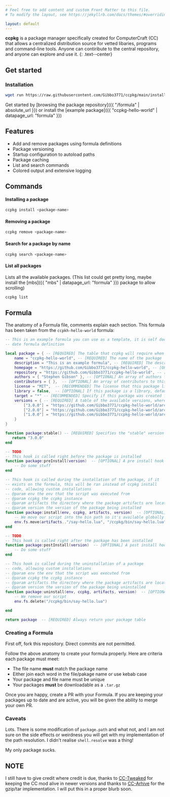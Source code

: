 ```yaml
---
# Feel free to add content and custom Front Matter to this file.
# To modify the layout, see https://jekyllrb.com/docs/themes/#overriding-theme-defaults

layout: default
---
```


**ccpkg** is a package manager specifically created for ComputerCraft (CC) that allows a centralized distribution source for vetted libaries, programs and command-line tools. Anyone can contiribute to the central repository, and anyone can explore and use it.
{: .text--center}

## Get started

### Installation

```sh
wget run https://raw.githubusercontent.com/Gibbo3771/ccpkg/main/install.lua
```

Get started by [browsing the package repository]({{ "/formula" | absolute_url }}) or install the [example package]({{ "ccpkg-hello-world" | datapage_url: "formula" }})

## Features

- Add and remove packages using formula definitions
- Package versioning
- Startup configuration to autoload paths
- Package caching
- List and search commands
- Colored output and extensive logging

## Commands

#### Installing a package

```sh
ccpkg install <package-name>
```

#### Removing a package

```sh
ccpkg remove <package-name>
```

#### Search for a package by name

```sh
ccpkg search <package-name>
```

#### List all packages

Lists all the available packages. (This list could get pretty long, maybe install the [mbs]({{ "mbs" | datapage_url: "formula"  }}) package to allow scrolling)

```sh
ccpkg list
```

## Formula

The anatomy of a Formula file, comments explain each section. This formula has been taken from the `ccpkh-hello-world` formula:

```lua
-- This is an example formula you can use as a template, it is self documented and contains the most up to
-- date formula definition

local package = { -- [REQUIRED] The table that ccpkg will require when it downloads the formula and compiles it
    name = "ccpkg-hello-world", -- [REQUIRED] The name of the package
    description = "This is an example formula", -- [REQUIRED] The description of the package
    homepage = "https://github.com/Gibbo3771/ccpkg-hello-world", -- [OPTIONAL] The homepage for the package
    repository = "https://github.com/Gibbo3771/ccpkg-hello-world", -- [OPTIONAL] The repository for the package
    authors = { "Stephen Gibson" }, -- [OPTIONAL] An array of authors for this package
    contributors = { },  -- [OPTIONAL] An array of contributors to this package
    license = "MIT",  -- [RECOMMENDED] The license that this package lives under
    library = false,  -- [OPTIONAL] If this package is a library, defaults to false.
    target = "*" -- [RECOMMENDED] Specify if this package was created for either 'computer', 'turtle' or '*' for any
    versions = { -- [REQUIRED] A table of the available versions, where the key is the version number and the value is the download url
        ["3.0.0"] = "https://github.com/Gibbo3771/ccpkg-hello-world/archive/3.0.0.tar.gz",
        ["2.0.0"] = "https://github.com/Gibbo3771/ccpkg-hello-world/archive/2.0.0.tar.gz",
        ["1.0.0"] = "https://github.com/Gibbo3771/ccpkg-hello-world/archive/1.0.0.tar.gz"
    }
}

function package:stable() -- [REQUIRED] Specifies the "stable" version of the package
   return "3.0.0"
end

-- TODO
-- This hook is called right before the package is installed
function package:preInstall(version)  -- [OPTIONAL] A pre install hook
    -- Do some stuff
end

-- This hook is called during the installation of the package, if it
-- exists on the formula, this will be ran instead of ccpkg install
-- code, allowing custom installations
-- @param env the env that the script was executed from
-- @param ccpkg the ccpkg instance
-- @param artifacts the directory where the package artifacts are located
-- @param version the version of the package being installed
function package:install(env, ccpkg, artifacts, version)  -- [OPTIONAL] An installation hook. Allows custom logic for installation
    -- We move our script into the bin path so it's available globally
    env.fs.move(artifacts.."/say-hello.lua", "/ccpkg/bin/say-hello.lua")
end

-- TODO
-- This hook is called right after the package has been installed
function package:postInstall(version)  -- [OPTIONAL] A post install hook
    -- Do some stuff
end

-- This hook is called during the uninstallation of a package
-- code, allowing custom installations
-- @param env the env that the script was executed from
-- @param ccpkg the ccpkg instance
-- @param artifacts the directory where the package artifacts are located
-- @param version the version of the package being uninstalled
function package:uninstall(env, ccpkg, artifacts, version)  -- [OPTIONAL] An uninstallation hook. Allows custom logic for uninstallation
    -- We remove our script
    env.fs.delete("/ccpkg/bin/say-hello.lua")

end

return package  -- [REQUIRED] Always return your package table
```

### Creating a Formula

First off, fork this repository. Direct commits are not permitted.

Follow the above anatomy to create your formula properly. Here are criteria each package must meet:

- The file name **must** match the package name
- Either join each word in the file/pakage name or use kebab case
- Your package and file name must be unique
- Your packages **must** be downloadable as a `.tar.gz`

Once you are happy, create a PR with your Formula. If you are keeping your packages up to date and are active, you will be given the ability to merge your own PR.

### Caveats

Lots. There is some modification of `package.path` and what not, and I am not sure on the side effects or weirdness you will get with my implementation of the path resolution. I didn't realise `shell.resolve` was a thing!

My only package sucks.

## NOTE

I still have to give credit where credit is due, thanks to [CC-Tweaked](https://github.com/Gibbo3771/CC-Tweaked) for keeping the CC mod alive in newer versions and thanks to [CC-Arhive](https://github.com/MCJack123/CC-Archive) for the gzip/tar implementation. I will put this in a proper blurb soon.
